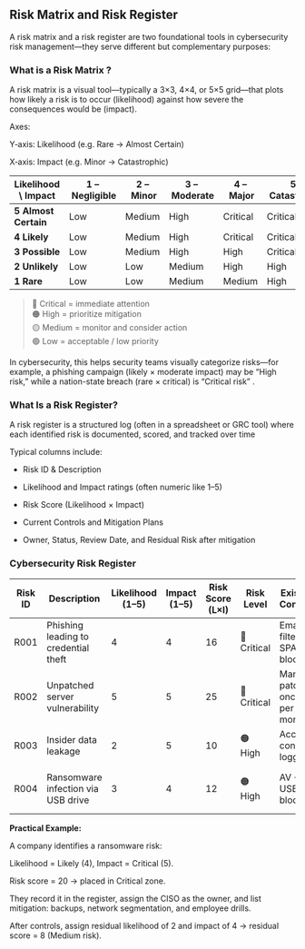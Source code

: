 ## Risk Matrix and Risk Register ##

A risk matrix and a risk register are two foundational tools in cybersecurity risk management—they serve different but complementary purposes:

### What is a Risk Matrix ? ###

A risk matrix is a visual tool—typically a 3×3, 4×4, or 5×5 grid—that plots how likely a risk is to occur (likelihood) against how severe the consequences would be (impact).

Axes:

Y‑axis: Likelihood (e.g. Rare → Almost Certain)

X‑axis: Impact (e.g. Minor → Catastrophic)


| Likelihood \ Impact | 1 – Negligible | 2 – Minor | 3 – Moderate | 4 – Major | 5 – Catastrophic |
|---------------------|----------------|-----------|--------------|-----------|------------------|
| **5 Almost Certain**| Low            | Medium    | High         | Critical  | Critical         |
| **4 Likely**        | Low            | Medium    | High         | Critical  | Critical         |
| **3 Possible**      | Low            | Medium    | High         | High      | Critical         |
| **2 Unlikely**      | Low            | Low       | Medium       | High      | High             |
| **1 Rare**          | Low            | Low       | Medium       | Medium    | High             |

> 🔴 Critical = immediate attention  
> 🟠 High = prioritize mitigation  
> 🟡 Medium = monitor and consider action  
> 🟢 Low = acceptable / low priority

In cybersecurity, this helps security teams visually categorize risks—for example, a phishing campaign (likely × moderate impact) may be “High risk,” while a nation-state breach (rare × critical) is “Critical risk” .

### What Is a Risk Register? ###

A risk register is a structured log (often in a spreadsheet or GRC tool) where each identified risk is documented, scored, and tracked over time 

Typical columns include:

- Risk ID & Description

- Likelihood and Impact ratings (often numeric like 1–5)

- Risk Score (Likelihood × Impact)

- Current Controls and Mitigation Plans

- Owner, Status, Review Date, and Residual Risk after mitigation

### Cybersecurity Risk Register

| Risk ID | Description                       | Likelihood (1–5) | Impact (1–5) | Risk Score (L×I) | Risk Level    | Existing Controls             | Mitigation Plan                          | Owner         | Status         | Review Date |
|---------|-----------------------------------|------------------|--------------|------------------|---------------|-------------------------------|-------------------------------------------|---------------|----------------|-------------|
| R001    | Phishing leading to credential theft | 4                | 4            | 16               | 🔴 Critical   | Email filter, SPAM blocking   | Implement phishing awareness training     | CISO          | In Progress    | 2025-09-30  |
| R002    | Unpatched server vulnerability     | 5                | 5            | 25               | 🔴 Critical   | Manual patching once per month| Automate patch management, weekly audits  | IT Security   | Planning       | 2025-07-15  |
| R003    | Insider data leakage               | 2                | 5            | 10               | 🟠 High       | Access controls, logging      | Review user privileges quarterly          | Audit Team    | Completed      | 2025-06-01  |
| R004    | Ransomware infection via USB drive | 3                | 4            | 12               | 🟠 High       | AV + USB blocking             | Deploy application whitelisting, disable USB | SOC Team     | Planning       | 2025-08-01  |

**Practical Example:**

A company identifies a ransomware risk:

Likelihood = Likely (4), Impact = Critical (5).

Risk score = 20 → placed in Critical zone.

They record it in the register, assign the CISO as the owner, and list mitigation: backups, network segmentation, and employee drills.

After controls, assign residual likelihood of 2 and impact of 4 → residual score = 8 (Medium risk).
